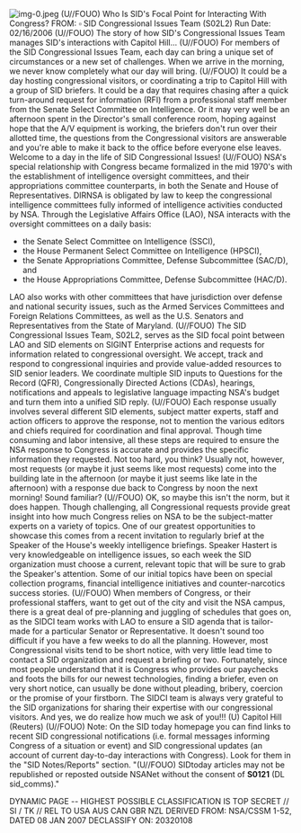 ![img-0.jpeg](img-0.jpeg)
(U//FOUO) Who Is SID's Focal Point for Interacting With Congress?
FROM: $\square$
SID Congressional Issues Team (S02L2)
Run Date: 02/16/2006
(U//FOUO) The story of how SID's Congressional Issues Team manages SID's interactions with Capitol Hill...
(U//FOUO) For members of the SID Congressional Issues Team, each day can bring a unique set of circumstances or a new set of challenges. When we arrive in the morning, we never know completely what our day will bring.
(U//FOUO) It could be a day hosting congressional visitors, or coordinating a trip to Capitol Hill with a group of SID briefers. It could be a day that requires chasing after a quick turn-around request for information (RFI) from a professional staff member from the Senate Select Committee on Intelligence. Or it may very well be an afternoon spent in the Director's small conference room, hoping against hope that the A/V equipment is working, the briefers don't run over their allotted time, the questions from the Congressional visitors are answerable and you're able to make it back to the office before everyone else leaves. Welcome to a day in the life of SID Congressional Issues!
(U//FOUO) NSA's special relationship with Congress became formalized in the mid 1970's with the establishment of intelligence oversight committees, and their appropriations committee counterparts, in both the Senate and House of Representatives. DIRNSA is obligated by law to keep the congressional intelligence committees fully informed of intelligence activities conducted by NSA. Through the Legislative Affairs Office (LAO), NSA interacts with the oversight committees on a daily basis:

- the Senate Select Committee on Intelligence (SSCI),
- the House Permanent Select Committee on Intelligence (HPSCI),
- the Senate Appropriations Committee, Defense Subcommittee (SAC/D), and
- the House Appropriations Committee, Defense Subcommittee (HAC/D).

LAO also works with other committees that have jurisdiction over defense and national security issues, such as the Armed Services Committees and Foreign Relations Committees, as well as the U.S. Senators and Representatives from the State of Maryland.
(U//FOUO) The SID Congressional Issues Team, S02L2, serves as the SID focal point between LAO and SID elements on SIGINT Enterprise actions and requests for information related to congressional oversight. We accept, track and respond to congressional inquiries and provide value-added resources to SID senior leaders. We coordinate multiple SID inputs to Questions for the Record (QFR), Congressionally Directed Actions (CDAs), hearings, notifications and appeals to legislative language impacting NSA's budget and turn them into a unified SID reply.
(U//FOUO) Each response usually involves several different SID elements, subject matter experts, staff and action officers to approve the response, not to mention the various editors and chiefs required for coordination and final approval. Though time consuming and labor intensive, all these steps are required to ensure the NSA response to Congress is accurate and provides the specific information they requested. Not too hard, you think? Usually not, however, most requests (or maybe it just seems like most requests) come into the building late in the afternoon (or maybe it just seems like late in the afternoon) with a response due back to Congress by noon the next morning! Sound familiar?
(U//FOUO) OK, so maybe this isn't the norm, but it does happen. Though challenging, all Congressional requests provide great insight into how much Congress relies on NSA to
be the subject-matter experts on a variety of topics. One of our greatest opportunities to showcase this comes from a recent invitation to regularly brief at the Speaker of the House's weekly intelligence briefings. Speaker Hastert is very knowledgeable on intelligence issues, so each week the SID organization must choose a current, relevant topic that will be sure to grab the Speaker's attention. Some of our initial topics have been on special collection programs, financial intelligence initiatives and counter-narcotics success stories.
(U//FOUO) When members of Congress, or their professional staffers, want to get out of the city and visit the NSA campus, there is a great deal of pre-planning and juggling of schedules that goes on, as the SIDCI team works with LAO to ensure a SID agenda that is tailor-made for a particular Senator or Representative. It doesn't sound too difficult if you have a few weeks to do all the planning. However, most Congressional visits tend to be short notice, with very little lead time to contact a SID organization and request a briefing or two. Fortunately, since most people understand that it is Congress who provides our paychecks and foots the bills for our newest technologies, finding a briefer, even on very short notice, can usually be done without pleading, bribery, coercion or the promise of your firstborn. The SIDCI team is always very grateful to the SID organizations for sharing their expertise with our congressional visitors. And yes, we do realize how much we ask of you!!!
(U) Capitol Hill (Reuters)
(U//FOUO) Note: On the SID today homepage you can find links to recent SID congressional notifications (i.e. formal messages informing Congress of a situation or event) and SID congressional updates (an account of current day-to-day interactions with Congress). Look for them in the "SID Notes/Reports" section.
"(U//FOUO) SIDtoday articles may not be republished or reposted outside NSANet without the consent of $\mathbf{S 0 1 2 1}$ (DL sid_comms)."

DYNAMIC PAGE -- HIGHEST POSSIBLE CLASSIFICATION IS
TOP SECRET // SI / TK // REL TO USA AUS CAN GBR NZL
DERIVED FROM: NSA/CSSM 1-52, DATED 08 JAN 2007 DECLASSIFY ON: 20320108
